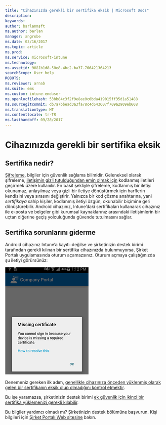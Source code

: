 ```yaml
---
title: "Cihazınızda gerekli bir sertifika eksik | Microsoft Docs"
description: 
keywords: 
author: barlanmsft
ms.author: barlan
manager: angrobe
ms.date: 03/16/2017
ms.topic: article
ms.prod: 
ms.service: microsoft-intune
ms.technology: 
ms.assetid: 9081b1d8-50e8-4bc2-ba37-766421364213
searchScope: User help
ROBOTS: 
ms.reviewer: arnab
ms.suite: ems
ms.custom: intune-enduser
ms.openlocfilehash: 53bb84c3f2f9e8ee0c0bda419015ff35d1a51488
ms.sourcegitcommit: db7a7bbead3a3fa78c4d643607f709a2909eb608
ms.translationtype: HT
ms.contentlocale: tr-TR
ms.lasthandoff: 09/28/2017
---
```

# <a name="your-device-is-missing-a-required-certificate"></a>Cihazınızda gerekli bir sertifika eksik

## <a name="whats-a-certificate"></a>Sertifika nedir?

[Şifreleme](https://technet.microsoft.com/library/cc962030.aspx), bilgiler için güvenlik sağlama bilimidir. Geleneksel olarak şifreleme, [iletişimin gizli tutulduğundan emin olmak için](https://technet.microsoft.com/library/cc962019.aspx) kodlanmış iletileri geçirmek üzere kullanılır. En basit şekliyle şifreleme, kodlanmış bir iletiyi okunamaz, anlaşılmaz veya gizli bir iletiye dönüştürmek için harflerin kendisini veya sırasını değiştirir. Yalnızca bir kod çözme anahtarına, yani _sertifikaya_ sahip kişiler, kodlanmış iletiyi özgün, okunabilir biçimine geri dönüştürebilir. Android cihazınız, Intune’daki sertifikaları kullanarak cihazınız ile e-posta ve belgeler gibi kurumsal kaynaklarınız arasındaki iletişimlerin bir uçtan diğerine geçiş yolculuğunda güvende tutulmasını sağlar.

## <a name="fixing-certificate-issues"></a>Sertifika sorunlarını giderme

Android cihazınız Intune’a kayıtlı değilse ve şirketinizin destek birimi tarafından gerekli kılınan bir sertifika cihazınızda bulunmuyorsa, Şirket Portalı uygulamasında oturum açamazsınız. Oturum açmaya çalıştığınızda şu iletiyi görürsünüz:

![screenshot-error-message-about-missing-certificate](./media/andr-cert_install-1-cert_missing.png)

Denemeniz gereken ilk adım, [genellikle cihazınıza önceden yüklenmiş olarak gelen bir sertifikanın eksik olup olmadığını kontrol etmektir](your-device-is-missing-a-preinstalled-certificate-android.md).

Bu işe yaramazsa, şirketinizin destek birimi [ek güvenlik için ikinci bir sertifika yüklemenizi gerekli kılabilir](your-device-is-missing-an-IT-required-certificate-android.md).

Bu bilgiler yardımcı olmadı mı? Şirketinizin destek bölümüne başvurun. Kişi bilgileri için [Şirket Portalı Web sitesine](https://portal.manage.microsoft.com) bakın.
